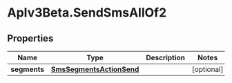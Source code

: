 # ApIv3Beta.SendSmsAllOf2

## Properties

Name | Type | Description | Notes
------------ | ------------- | ------------- | -------------
**segments** | [**SmsSegmentsActionSend**](SmsSegmentsActionSend.md) |  | [optional] 


